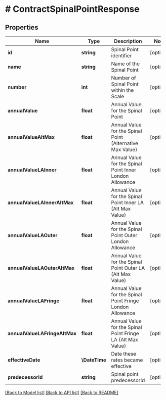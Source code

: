 # # ContractSpinalPointResponse

## Properties

Name | Type | Description | Notes
------------ | ------------- | ------------- | -------------
**id** | **string** | Spinal Point identifier | [optional]
**name** | **string** | Name of the Spinal Point | [optional]
**number** | **int** | Number of Spinal Point within the Scale | [optional]
**annualValue** | **float** | Annual Value for the Spinal Point | [optional]
**annualValueAltMax** | **float** | Annual Value for the Spinal Point (Alternative Max Value) | [optional]
**annualValueLAInner** | **float** | Annual Value for the Spinal Point Inner London Allowance | [optional]
**annualValueLAInnerAltMax** | **float** | Annual Value for the Spinal Point Inner LA (Alt Max Value) | [optional]
**annualValueLAOuter** | **float** | Annual Value for the Spinal Point Outer London Allowance | [optional]
**annualValueLAOuterAltMax** | **float** | Annual Value for the Spinal Point Outer LA (Alt Max Value) | [optional]
**annualValueLAFringe** | **float** | Annual Value for the Spinal Point Fringe London Allowance | [optional]
**annualValueLAFringeAltMax** | **float** | Annual Value for the Spinal Point Fringe LA (Alt Max Value) | [optional]
**effectiveDate** | **\DateTime** | Date these rates became effective | [optional]
**predecessorId** | **string** | Spinal point predecessorId | [optional]

[[Back to Model list]](../../README.md#models) [[Back to API list]](../../README.md#endpoints) [[Back to README]](../../README.md)
